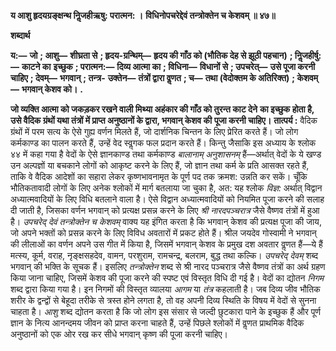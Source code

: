 **य आशु हृदयग्रङ्क्षन्थ निॢजहीऋषु: परात्मन: ।** **विधिनोपचरेद्देवं तन्त्रोक्तेन च केशवम् ॥ ४७॥** 

**शब्दार्थ** 

**य:—** **जो** **; आशु—** **शीघ्रता से** **; हृदय-ग्रन्थिम्—** **हृदय की गाँठ को (भौतिक देह से झूठी पहचान)** **; निॢजहीर्षु:—** **काटने का** **इच्छुक** **; परात्मन:—** **दिव्य आत्मा का** **; विधिना—** **विधानों से** **; उपचरेत्—** **उसे पूजा करनी चाहिए** **; देवम्—** **भगवान्** **; तन्त्र-** **उक्तेन—** **तंत्रों द्वारा वॢणत** **; च—** **तथा (वेदोक्तम के अतिरिक्त)** **; केशवम्—** **भगवान् केशव को।** **.** 

**जो व्यक्ति आत्मा को जकड़कर रखने वाली मिथ्या अहंकार की गाँठ को तुरन्त काट देने** **का इच्छुक होता है, उसे वैदिक ग्रंथों यथा तंत्रों में प्राप्त अनुष्ठानों के द्वारा, भगवान् केशव की** **पूजा करनी चाहिए।** **तात्पर्य :** वैदिक ग्रंथों में परम सत्य के ऐसे गुह्य वर्णन मिलते हैं, जो दार्शनिक चिन्तन के लिए प्रेरित करते हैं। जो लोग कर्मकाण्ड का पालन करते हैं, उन्हें वेद स्वॢगक फल प्रदान करते हैं। किन्तु जैसाकि इस अध्याय के श्लोक ४४ में कहा गया है वेदों के ऐसे ज्ञानकाण्ड तथा कर्मकाण्ड *बालानाम्* *अनुशासनम्* हैं—अर्थात् वेदों के ये खण्ड उन अल्पज्ञों या बचकाने लोगों को आकृष्ट करने के लिए हैं, जो ज्ञान तथा कर्म के प्रति आसक्त रहते हैं, ताकि वे वैदिक आदेशों का सहारा लेकर कृष्णभावनामृत के पूर्ण पद तक क्रमश: उन्नति कर सकें। चूँकि भौतिकतावादी लोगों के लिए अनेक श्लोकों में मार्ग बतलाया जा चुका है, अत: यह श्लोक *विज्ञ:* अर्थात् विद्वान अध्यात्मवादियों के लिए विधि बतलाने वाला है। ऐसे विद्वान अध्यात्मवादियों को नियमित पूजा करने की सलाह दी जाती है, जिसका वर्णन भगवान् को प्रत्यक्ष प्रसन्न करने के लिए *श्री* *नारदपञ्चरात्र* जैसे वैष्णव तंत्रों में हुआ है। *उपचरेद् देवं तन्त्रोक्तेन च केशवम्* वाक्य यह इंगित करता है कि भगवान् केशव की प्रत्यक्ष पूजा की जाय, जो अपने भक्तों को प्रसन्न करने के लिए विविध अवतारों में प्रकट होते हैं। श्रील जयदेव गोस्वामी ने भगवान् की लीलाओं का वर्णन अपने उस गीत में किया है, जिसमें भगवान् केशव के प्रमुख दश अवतार वॢणत हैं—ये हैं मत्स्य, कूर्म, वराह, नृङ्क्षसहदेव, वामन, परशुराम, रामचन्द्र, बलराम, बुद्ध तथा कल्कि। *उपचरेद् देवम्* शब्द भगवान् की भक्ति के सूचक हैं। इसलिए *तन्त्रोक्तेन* शब्द से श्री नारद पञ्चरात्र जैसे वैष्णव तंत्रों का अर्थ ग्रहण किया जाना चाहिए, जिसमें केशव की पूजा करने की स्पष्ट एवं विस्तृत विधि दी गई है। वेदों का द्योतन *निगम* शब्द द्वारा किया गया है। इन निगमों की विस्तृत व्यालया *आगम* या *तंत्र* कहलाती है। जब दिव्य जीव भौतिक शरीर के द्वन्द्वों से बेहूदा तरीके से त्रस्त होने लगता है, तो वह अपनी दिव्य स्थिति के विषय में वेदों से सुनना चाहता है। *आशु* शब्द द्योतन करता है कि जो लोग इस संसार से जल्दी छुटकारा पाने के इच्छुक हैं और पूर्ण ज्ञान के नित्य आनन्दमय जीवन को प्राप्त करना चाहते हैं, उन्हें पिछले श्लोकों में वॢणत प्राथमिक वैदिक अनुष्ठानों को एक ओर रख कर सीधे भगवान् कृष्ण की पूजा करनी चाहिए। 